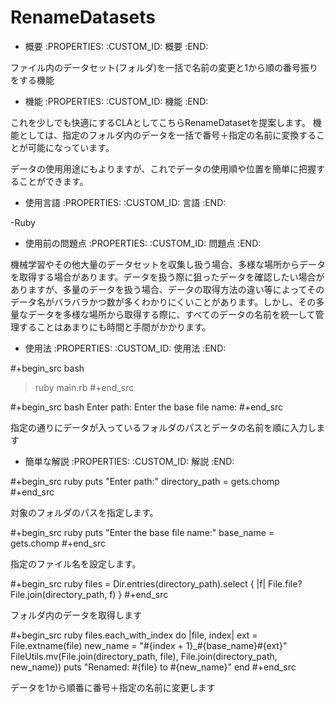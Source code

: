 # RenameDatasets

* 概要
  :PROPERTIES:
  :CUSTOM_ID: 概要
  :END:

ファイル内のデータセット(フォルダ)を一括で名前の変更と1から順の番号振りをする機能


* 機能
  :PROPERTIES:
  :CUSTOM_ID: 機能
  :END:

これを少しでも快適にするCLAとしてこちらRenameDatasetを提案します。
機能としては、指定のフォルダ内のデータを一括で番号＋指定の名前に変換することが可能になっています。

データの使用用途にもよりますが、これでデータの使用順や位置を簡単に把握することができます。


* 使用言語
  :PROPERTIES:
  :CUSTOM_ID: 言語
  :END:

-Ruby


* 使用前の問題点
  :PROPERTIES:
  :CUSTOM_ID: 問題点
  :END:

機械学習やその他大量のデータセットを収集し扱う場合、多様な場所からデータを取得する場合があります。データを扱う際に狙ったデータを確認したい場合がありますが、多量のデータを扱う場合、データの取得方法の違い等によってそのデータ名がバラバラかつ数が多くわかりにくいことがあります。しかし、その多量なデータを多様な場所から取得する際に、すべてのデータの名前を統一して管理することはあまりにも時間と手間がかかります。

* 使用法
  :PROPERTIES:
  :CUSTOM_ID: 使用法
  :END:


#+begin_src bash
> ruby main.rb
#+end_src


#+begin_src bash
Enter path:
Enter the base file name:
#+end_src


指定の通りにデータが入っているフォルダのパスとデータの名前を順に入力します


* 簡単な解説
  :PROPERTIES:
  :CUSTOM_ID: 解説
  :END:

#+begin_src ruby
puts "Enter path:"
directory_path = gets.chomp
#+end_src
 
対象のフォルダのパスを指定します。


#+begin_src ruby
puts "Enter the base file name:"
base_name = gets.chomp
#+end_src

指定のファイル名を設定します。


#+begin_src ruby
files = Dir.entries(directory_path).select { |f| File.file? File.join(directory_path, f) }
#+end_src

フォルダ内のデータを取得します


#+begin_src ruby
files.each_with_index do |file, index|
  ext = File.extname(file)
  new_name = "#{index + 1}_#{base_name}#{ext}"
  FileUtils.mv(File.join(directory_path, file), File.join(directory_path, new_name))
  puts "Renamed: #{file} to #{new_name}"
end
#+end_src

データを1から順番に番号＋指定の名前に変更します
